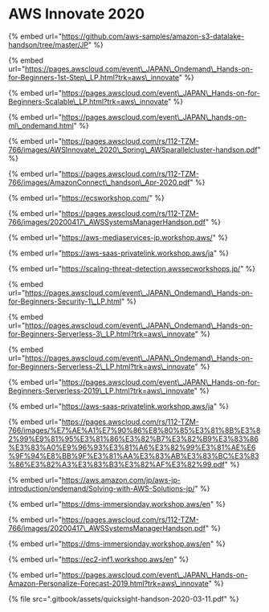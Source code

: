 # AWS Innovate 2020

{% embed url="https://github.com/aws-samples/amazon-s3-datalake-handson/tree/master/JP" %}

{% embed url="https://pages.awscloud.com/event\_JAPAN\_Ondemand\_Hands-on-for-Beginners-1st-Step\_LP.html?trk=aws\_innovate" %}

{% embed url="https://pages.awscloud.com/event\_JAPAN\_Hands-on-for-Beginners-Scalable\_LP.html?trk=aws\_innovate" %}

{% embed url="https://pages.awscloud.com/event\_JAPAN\_hands-on-ml\_ondemand.html" %}

{% embed url="https://pages.awscloud.com/rs/112-TZM-766/images/AWSInnovate\_2020\_Spring\_AWSparallelcluster-handson.pdf" %}

{% embed url="https://pages.awscloud.com/rs/112-TZM-766/images/AmazonConnect\_handson\_Apr-2020.pdf" %}

{% embed url="https://ecsworkshop.com/" %}

{% embed url="https://pages.awscloud.com/rs/112-TZM-766/images/20200417\_AWSSystemsManagerHandson.pdf" %}

{% embed url="https://aws-mediaservices-jp.workshop.aws/" %}

{% embed url="https://aws-saas-privatelink.workshop.aws/ja" %}

{% embed url="https://scaling-threat-detection.awssecworkshops.jp/" %}

{% embed url="https://pages.awscloud.com/event\_JAPAN\_Ondemand\_Hands-on-for-Beginners-Security-1\_LP.html" %}

{% embed url="https://pages.awscloud.com/event\_JAPAN\_Ondemand\_Hands-on-for-Beginners-Serverless-3\_LP.html?trk=aws\_innovate" %}

{% embed url="https://pages.awscloud.com/event\_JAPAN\_Ondemand\_Hands-on-for-Beginners-Serverless-2\_LP.html?trk=aws\_innovate" %}

{% embed url="https://pages.awscloud.com/event\_JAPAN\_Hands-on-for-Beginners-Serverless-2019\_LP.html?trk=aws\_innovate" %}

{% embed url="https://aws-saas-privatelink.workshop.aws/ja" %}

{% embed url="https://pages.awscloud.com/rs/112-TZM-766/images/%E7%AE%A1%E7%90%86%E8%80%85%E3%81%8B%E3%82%99%E9%81%95%E3%81%86%E3%82%B7%E3%82%B9%E3%83%86%E3%83%A0%E9%96%93%E3%81%A6%E3%82%99%E3%81%AE%E6%9F%94%E8%BB%9F%E3%81%AA%E3%83%AB%E3%83%BC%E3%83%86%E3%82%A3%E3%83%B3%E3%82%AF%E3%82%99.pdf" %}



{% embed url="https://aws.amazon.com/jp/aws-jp-introduction/ondemand/Solving-with-AWS-Solutions-jp/" %}



{% embed url="https://dms-immersionday.workshop.aws/en" %}



{% embed url="https://pages.awscloud.com/rs/112-TZM-766/images/20200417\_AWSSystemsManagerHandson.pdf" %}



{% embed url="https://dms-immersionday.workshop.aws/en" %}



{% embed url="https://ec2-inf1.workshop.aws/en" %}



{% embed url="https://pages.awscloud.com/event\_JAPAN\_Hands-on-Amazon-Personalize-Forecast-2019.html?trk=aws\_innovate" %}

{% file src=".gitbook/assets/quicksight-handson-2020-03-11.pdf" %}



